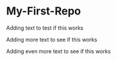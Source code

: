 # My-First-Repo


Adding text to test if this works

Adding more text to see if this works

Adding even more text to see if this works